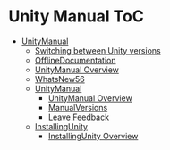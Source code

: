 Unity Manual ToC
================
 - [UnityManual]()
	 - [Switching between Unity versions](SwitchingDocumentationVersions.md)
	 - [OfflineDocumentation](OfflineDocumentation.md)
	 - [UnityManual Overview](UnityManual.md)
	 - [WhatsNew56](WhatsNew56.md)
	 - [UnityManual]()
		 - [UnityManual Overview](UnityManual_1.md)
		 - [ManualVersions](ManualVersions.md)
		 - [Leave Feedback](LeaveFeedback.md)
	 - [InstallingUnity]()
		 - [InstallingUnity Overview](InstallingUnity.md)

